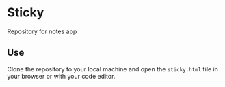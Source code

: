 # Sticky
Repository for notes app

## Use
Clone the repository to your local machine and open the `sticky.html` file in your browser or with your code editor.

